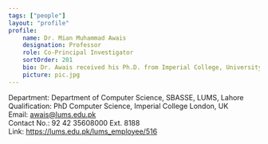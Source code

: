 ```yaml
---
tags: ["people"]
layout: "profile"
profile:
    name: Dr. Mian Muhammad Awais
    designation: Professor
    role: Co-Principal Investigator
    sortOrder: 201
    bio: Dr. Awais received his Ph.D. from Imperial College, University of London. Prior to joining LUMS, Dr Awais conducted European Union research and development projects for a UK based SME. His Ph.D. work related to the development of on-line models for parametric estimation of solid fuel-fired industrial boilers. Dr Awais has also conducted research work on a class of iterative methods pertinent to Krylov subspaces for optimisation, such as the oblique projection and implicitly restarted model reduction methodologies.
    picture: pic.jpg
---
```


Department: Department of Computer Science, SBASSE, LUMS, Lahore  
Qualification: PhD Computer Science, Imperial College London, UK  
Email: awais@lums.edu.pk  
Contact No.: 92 42 35608000 Ext. 8188  
Link: https://lums.edu.pk/lums_employee/516  
